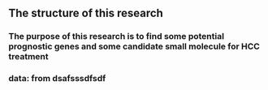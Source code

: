 ## The structure of this research
### The purpose of this research is to find some potential prognostic genes and some candidate small molecule for HCC treatment
### data: from dsafsssdfsdf
